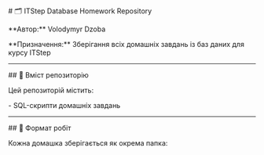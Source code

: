 \# 🗂️ ITStep Database Homework Repository



\*\*Автор:\*\* Volodymyr Dzoba  

\*\*Призначення:\*\* Зберігання всіх домашніх завдань із баз даних для курсу ITStep



---



\## 📁 Вміст репозиторію



Цей репозиторій містить:

\- SQL-скрипти домашніх завдань

---



\## 📌 Формат робіт



Кожна домашка зберігається як окрема папка:



